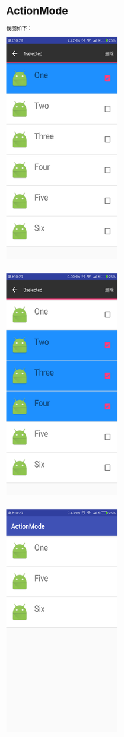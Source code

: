 # ActionMode

截图如下：

<div align=left><img width="300" height="600" src="https://github.com/522520/ActionMode/blob/master/images/yan.1.png"/></div>
<br><br>
<div align=left><img width="300" height="600" src="https://github.com/522520/ActionMode/blob/master/images/yan.2.png"/></div>
<br><br>
<div align=left><img width="300" height="600" src="https://github.com/522520/ActionMode/blob/master/images/yan.3.png"/></div>
